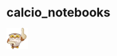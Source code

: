 # calcio_notebooks
<p><img src="https://raw.githubusercontent.com/cappelchi/cappelchi/master/one_for_me2.gif" width="50px" height="50px">
</a>
<br>
<div>
    <a src="https://raw.githubusercontent.com/cappelchi/calcio_notebooks/main/FOOT-HOME-1_hasprem_profit_report.html" /a>
</div>
